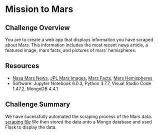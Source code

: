 # Mission to Mars

## Challenge Overview
You are to create a web app that displays information you have scraped about Mars. This information includes the most recent news article, a featured image, mars facts, and pictures of mars' hemispheres.

## Resources
- [Nasa Mars News](https://mars.nasa.gov/news/), [JPL Mars Images](https://www.jpl.nasa.gov/spaceimages/?search=&category=Mars), [Mars Facts](http://space-facts.com/mars/), [Mars Hemispheres](https://astrogeology.usgs.gov/search/results?q=hemisphere+enhanced&k1=target&v1=Mars)
- Software: Jupyter Notebook 6.0.3, Python 3.7.7, Visual Studio Code 1.47.2, MongoDB 4.4.1

## Challenge Summary
We have sucessfully automated the scraping process of the Mars data. [scraping file](/scraping.py) We then stored the data onto a Mongo database and used Flask to display the data. 